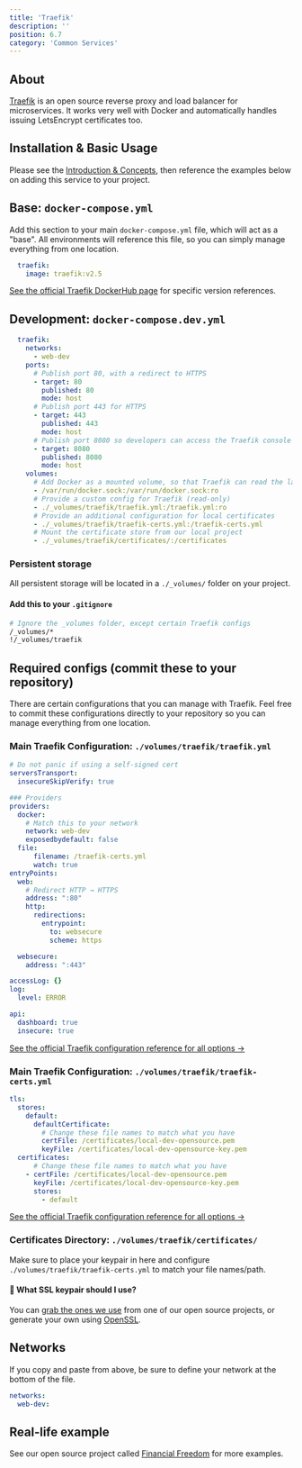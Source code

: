 ```yaml
---
title: 'Traefik'
description: ''
position: 6.7
category: 'Common Services'
---
```

## About
[Traefik](https://traefik.io/traefik/) is an open source reverse proxy and load balancer for microservices. It works very well with Docker and automatically handles issuing LetsEncrypt certificates too.

## Installation & Basic Usage
Please see the [Introduction & Concepts](/getting-started/introduction), then reference the examples below on adding this service to your project.

## Base: `docker-compose.yml`
Add this section to your main `docker-compose.yml` file, which will act as a "base". All environments will reference this file, so you can simply manage everything from one location.
```yaml
  traefik:
    image: traefik:v2.5
```

[See the official Traefik DockerHub page](https://hub.docker.com/_/traefik/) for specific version references.

## Development: `docker-compose.dev.yml`
```yaml
  traefik:
    networks:
      - web-dev
    ports:
      # Publish port 80, with a redirect to HTTPS
      - target: 80
        published: 80
        mode: host
      # Publish port 443 for HTTPS
      - target: 443
        published: 443
        mode: host
      # Publish port 8080 so developers can access the Traefik console
      - target: 8080
        published: 8080
        mode: host
    volumes:
      # Add Docker as a mounted volume, so that Traefik can read the labels of other services (read-only)
      - /var/run/docker.sock:/var/run/docker.sock:ro
      # Provide a custom config for Traefik (read-only)
      - ./_volumes/traefik/traefik.yml:/traefik.yml:ro
      # Provide an additional configuration for local certificates
      - ./_volumes/traefik/traefik-certs.yml:/traefik-certs.yml
      # Mount the certificate store from our local project
      - ./_volumes/traefik/certificates/:/certificates
```
### Persistent storage
All persistent storage will be located in a `./_volumes/` folder on your project.
#### Add this to your `.gitignore`
```sh
# Ignore the _volumes folder, except certain Traefik configs
/_volumes/*
!/_volumes/traefik
```

## Required configs (commit these to your repository)
There are certain configurations that you can manage with Traefik. Feel free to commit these configurations directly to your repository so you can manage everything from one location.

### Main Traefik Configuration: `./volumes/traefik/traefik.yml`
```yml
# Do not panic if using a self-signed cert
serversTransport:
  insecureSkipVerify: true

### Providers
providers:
  docker:
    # Match this to your network
    network: web-dev
    exposedbydefault: false
  file:
      filename: /traefik-certs.yml
      watch: true
entryPoints:
  web:
    # Redirect HTTP → HTTPS
    address: ":80"
    http:
      redirections:
        entrypoint:
          to: websecure
          scheme: https

  websecure:
    address: ":443"

accessLog: {}
log:
  level: ERROR

api:
  dashboard: true
  insecure: true
```
[See the official Traefik configuration reference for all options →](https://doc.traefik.io/traefik/reference/static-configuration/file/)

### Main Traefik Configuration: `./volumes/traefik/traefik-certs.yml`
```yml
tls:
  stores:
    default:
      defaultCertificate:
        # Change these file names to match what you have
        certFile: /certificates/local-dev-opensource.pem
        keyFile: /certificates/local-dev-opensource-key.pem
  certificates:
      # Change these file names to match what you have
    - certFile: /certificates/local-dev-opensource.pem
      keyFile: /certificates/local-dev-opensource-key.pem
      stores:
        - default
```
[See the official Traefik configuration reference for all options →](https://doc.traefik.io/traefik/reference/dynamic-configuration/file/)

### Certificates Directory: `./volumes/traefik/certificates/`
Make sure to place your keypair in here and configure `./volumes/traefik/traefik-certs.yml` to match your file names/path.

#### 🔐 What SSL keypair should I use?
You can [grab the ones we use](https://github.com/serversideup/financial-freedom/tree/main/_volumes/traefik/certificates) from one of our open source projects, or generate your own using [OpenSSL](https://www.openssl.org/).

## Networks
If you copy and paste from above, be sure to define your network at the bottom of the file.

```yaml
networks:
  web-dev:
```

## Real-life example
See our open source project called [Financial Freedom](https://github.com/serversideup/financial-freedom) for more examples.
